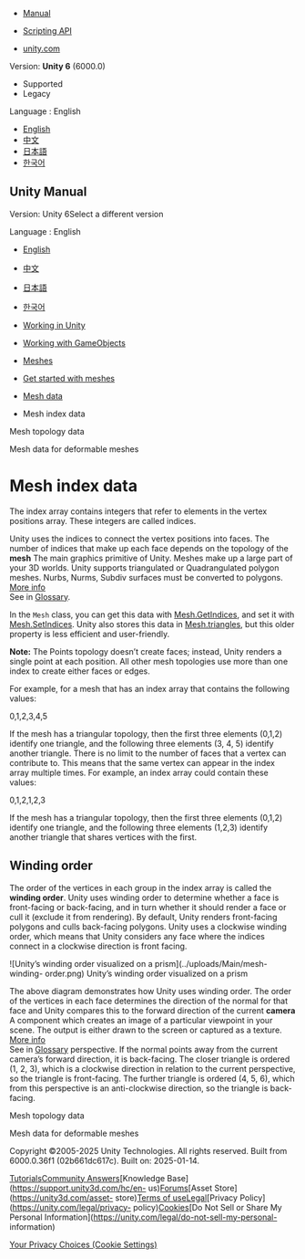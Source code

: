 [](https://docs.unity3d.com)

  * [Manual](../Manual/index.html)
  * [Scripting API](../ScriptReference/index.html)

  * [unity.com](https://unity.com/)

Version: **Unity 6** (6000.0)

  * Supported
  * Legacy

Language : English

  * [English](/Manual/mesh-index-data.html)
  * [中文](/cn/current/Manual/mesh-index-data.html)
  * [日本語](/ja/current/Manual/mesh-index-data.html)
  * [한국어](/kr/current/Manual/mesh-index-data.html)

[](https://docs.unity3d.com)

## Unity Manual

Version: Unity 6Select a different version

Language : English

  * [English](/Manual/mesh-index-data.html)
  * [中文](/cn/current/Manual/mesh-index-data.html)
  * [日本語](/ja/current/Manual/mesh-index-data.html)
  * [한국어](/kr/current/Manual/mesh-index-data.html)

  * [Working in Unity](working-in-unity.html)
  * [Working with GameObjects](working-with-gameobjects.html)
  * [Meshes](mesh.html)
  * [Get started with meshes](get-started-with-meshes.html)
  * [Mesh data](AnatomyofaMesh.html)
  * Mesh index data

[](mesh-topology-data.html)

Mesh topology data

[](mesh-data-deformable-meshes.html)

Mesh data for deformable meshes

# Mesh index data

The index array contains integers that refer to elements in the vertex
positions array. These integers are called indices.

Unity uses the indices to connect the vertex positions into faces. The number
of indices that make up each face depends on the topology of the **mesh** The
main graphics primitive of Unity. Meshes make up a large part of your 3D
worlds. Unity supports triangulated or Quadrangulated polygon meshes. Nurbs,
Nurms, Subdiv surfaces must be converted to polygons. [More info](mesh.html)  
See in [Glossary](Glossary.html#Mesh).

In the `Mesh` class, you can get this data with
[Mesh.GetIndices](../ScriptReference/Mesh.GetIndices.html), and set it with
[Mesh.SetIndices](../ScriptReference/Mesh.SetIndices.html). Unity also stores
this data in [Mesh.triangles](../ScriptReference/Mesh-triangles.html), but
this older property is less efficient and user-friendly.

**Note:** The Points topology doesn’t create faces; instead, Unity renders a
single point at each position. All other mesh topologies use more than one
index to create either faces or edges.

For example, for a mesh that has an index array that contains the following
values:

0,1,2,3,4,5

If the mesh has a triangular topology, then the first three elements (0,1,2)
identify one triangle, and the following three elements (3, 4, 5) identify
another triangle. There is no limit to the number of faces that a vertex can
contribute to. This means that the same vertex can appear in the index array
multiple times. For example, an index array could contain these values:

0,1,2,1,2,3

If the mesh has a triangular topology, then the first three elements (0,1,2)
identify one triangle, and the following three elements (1,2,3) identify
another triangle that shares vertices with the first.

## Winding order

The order of the vertices in each group in the index array is called the
**winding order**. Unity uses winding order to determine whether a face is
front-facing or back-facing, and in turn whether it should render a face or
cull it (exclude it from rendering). By default, Unity renders front-facing
polygons and culls back-facing polygons. Unity uses a clockwise winding order,
which means that Unity considers any face where the indices connect in a
clockwise direction is front facing.

![Unity’s winding order visualized on a prism](../uploads/Main/mesh-winding-
order.png) Unity’s winding order visualized on a prism

The above diagram demonstrates how Unity uses winding order. The order of the
vertices in each face determines the direction of the normal for that face and
Unity compares this to the forward direction of the current **camera** A
component which creates an image of a particular viewpoint in your scene. The
output is either drawn to the screen or captured as a texture. [More
info](CamerasOverview.html)  
See in [Glossary](Glossary.html#Camera) perspective. If the normal points away
from the current camera’s forward direction, it is back-facing. The closer
triangle is ordered (1, 2, 3), which is a clockwise direction in relation to
the current perspective, so the triangle is front-facing. The further triangle
is ordered (4, 5, 6), which from this perspective is an anti-clockwise
direction, so the triangle is back-facing.

[](mesh-topology-data.html)

Mesh topology data

[](mesh-data-deformable-meshes.html)

Mesh data for deformable meshes

Copyright ©2005-2025 Unity Technologies. All rights reserved. Built from
6000.0.36f1 (02b661dc617c). Built on: 2025-01-14.

[Tutorials](https://learn.unity.com/)[Community
Answers](https://answers.unity3d.com)[Knowledge
Base](https://support.unity3d.com/hc/en-
us)[Forums](https://forum.unity3d.com)[Asset Store](https://unity3d.com/asset-
store)[Terms of
use](https://docs.unity3d.com/Manual/TermsOfUse.html)[Legal](https://unity.com/legal)[Privacy
Policy](https://unity.com/legal/privacy-
policy)[Cookies](https://unity.com/legal/cookie-policy)[Do Not Sell or Share
My Personal Information](https://unity.com/legal/do-not-sell-my-personal-
information)

[Your Privacy Choices (Cookie Settings)](javascript:void\(0\);)

